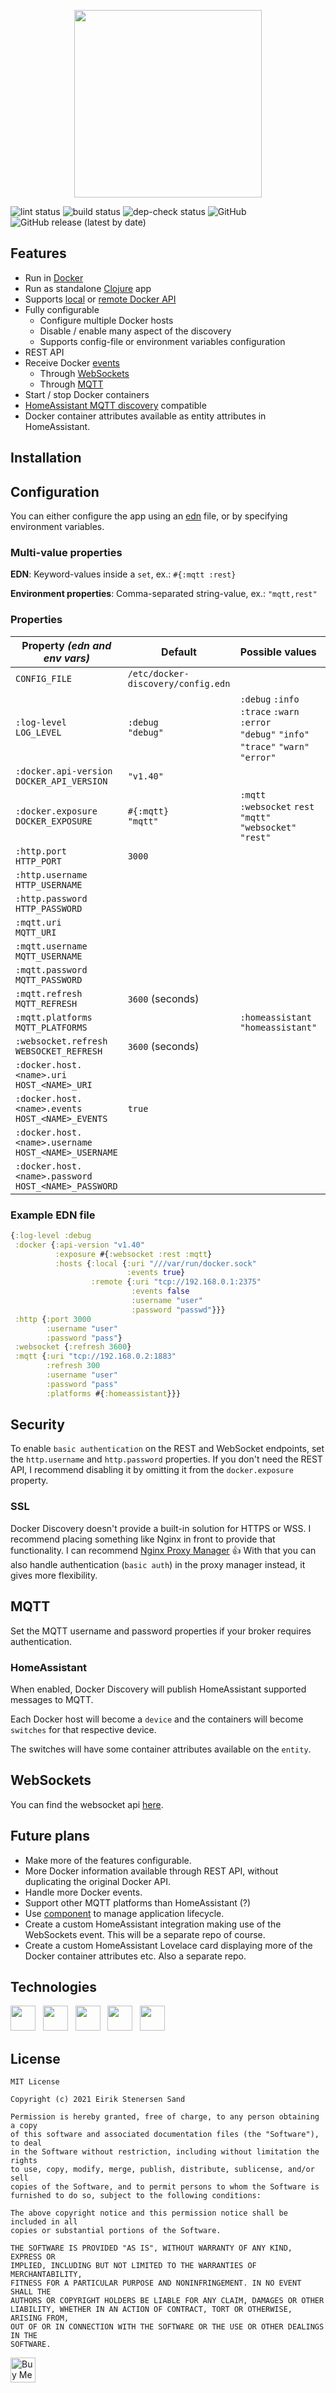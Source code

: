 <p align="center">
  <img height="300" src="https://github.com/ezand/docker-discovery/raw/main/doc/logo.png">
</p>

![lint status](https://github.com/ezand/docker-discovery/workflows/server-lint/badge.svg)
![build status](https://github.com/ezand/docker-discovery/workflows/server-build/badge.svg)
![dep-check status](https://github.com/ezand/docker-discovery/workflows/server-dep-check/badge.svg)
![GitHub](https://img.shields.io/github/license/ezand/docker-discovery)
![GitHub release (latest by date)](https://img.shields.io/github/v/release/ezand/docker-discovery)

## Features
* Run in [Docker](https://www.docker.com/)
* Run as standalone [Clojure](https://clojure.org/) app
* Supports [local](https://stackoverflow.com/a/40007244/655296) or [remote Docker API](https://blog.usejournal.com/how-to-enable-docker-remote-api-on-docker-host-7b73bd3278c6)
* Fully configurable
  * Configure multiple Docker hosts
  * Disable / enable many aspect of the discovery
  * Supports config-file or environment variables configuration
* REST API
* Receive Docker [events](https://docs.docker.com/engine/reference/commandline/events/)
  * Through [WebSockets](https://en.wikipedia.org/wiki/WebSocket)
  * Through [MQTT](https://mqtt.org/)
* Start / stop Docker containers
* [HomeAssistant MQTT discovery](https://www.home-assistant.io/docs/mqtt/discovery/) compatible
* Docker container attributes available as entity attributes in HomeAssistant.

## Installation

## Configuration

You can either configure the app using an [edn](https://github.com/edn-format/edn) file,
or by specifying environment variables.

### Multi-value properties

__EDN__: Keyword-values inside a `set`, ex.: `#{:mqtt :rest}`

__Environment properties__: Comma-separated string-value, ex.: `"mqtt,rest"`

### Properties

| Property _(edn and env vars)_ | Default | Possible values | Multi-value? |
|-------------------------------|---------|-----------------|:------------:|
| `CONFIG_FILE` | `/etc/docker-discovery/config.edn` | | |
| `:log-level`<br/>`LOG_LEVEL` | `:debug`<br/>`"debug"` | `:debug` `:info` `:trace` `:warn` `:error`<br/>`"debug"` `"info"` `"trace"` `"warn"` `"error"` | |
| `:docker.api-version`<br/>`DOCKER_API_VERSION` | `"v1.40"` | | |
| `:docker.exposure`<br/>`DOCKER_EXPOSURE` | `#{:mqtt}`<br/>`"mqtt"` | `:mqtt` `:websocket` `rest`<br/>`"mqtt"` `"websocket"` `"rest"` | ☑️ |
| `:http.port`<br/>`HTTP_PORT` | `3000` | | |
| `:http.username`<br/>`HTTP_USERNAME` | | | |
| `:http.password`<br/>`HTTP_PASSWORD` | | | |
| `:mqtt.uri`<br/>`MQTT_URI` | | | |
| `:mqtt.username`<br/>`MQTT_USERNAME` | | | |
| `:mqtt.password`<br/>`MQTT_PASSWORD` | | | |
| `:mqtt.refresh`<br/>`MQTT_REFRESH` | `3600` (seconds) | | |
| `:mqtt.platforms`<br/>`MQTT_PLATFORMS` | | `:homeassistant`<br/>`"homeassistant"` | ☑️ |
| `:websocket.refresh`<br/>`WEBSOCKET_REFRESH` | `3600` (seconds) | | |
| `:docker.host.<name>.uri`<br/>`HOST_<NAME>_URI` | | | |
| `:docker.host.<name>.events`<br/>`HOST_<NAME>_EVENTS` | `true` | | |
| `:docker.host.<name>.username`<br/>`HOST_<NAME>_USERNAME` | | | |
| `:docker.host.<name>.password`<br/>`HOST_<NAME>_PASSWORD` | | | |

### Example EDN file

```clojure
{:log-level :debug
 :docker {:api-version "v1.40"
          :exposure #{:websocket :rest :mqtt}
          :hosts {:local {:uri "///var/run/docker.sock"
                          :events true}
                  :remote {:uri "tcp://192.168.0.1:2375"
                           :events false
                           :username "user"
                           :password "passwd"}}}
 :http {:port 3000
        :username "user"
        :password "pass"}
 :websocket {:refresh 3600}
 :mqtt {:uri "tcp://192.168.0.2:1883"
        :refresh 300
        :username "user"
        :password "pass"
        :platforms #{:homeassistant}}}
```

## Security

To enable `basic authentication` on the REST and WebSocket endpoints, set the
`http.username` and `http.password` properties. If you don't need the REST API,
I recommend disabling it by omitting it from the `docker.exposure` property.

### SSL

Docker Discovery doesn't provide a built-in solution for HTTPS or WSS. I recommend
placing something like Nginx in front to provide that functionality. I can recommend
[Nginx Proxy Manager](https://nginxproxymanager.com/) 👍 With that you can also handle
authentication (`basic auth`) in the proxy manager instead, it gives more flexibility.

## MQTT

Set the MQTT username and password properties if your broker requires authentication.

### HomeAssistant

When enabled, Docker Discovery will publish HomeAssistant supported messages to MQTT.

Each Docker host will become a `device` and the containers will become `switches` for that respective device.

The switches will have some container attributes available on the `entity`.

## WebSockets

You can find the websocket api [here](doc/websocket-api.md).

## Future plans
* Make more of the features configurable.
* More Docker information available through REST API, without duplicating the original Docker API.
* Handle more Docker events.
* Support other MQTT platforms than HomeAssistant (?)
* Use [component](https://github.com/stuartsierra/component) to manage application lifecycle.
* Create a custom HomeAssistant integration making use of the WebSockets event. This will be a separate repo of course.
* Create a custom HomeAssistant Lovelace card displaying more of the Docker container attributes etc. Also a separate repo.

## Technologies

<a target="_blank" href="https://clojure.org/"><img height="40" src="https://raw.githubusercontent.com/ezand/docker-discovery/main/doc/clojure.svg" /></a>
&nbsp;&nbsp;<a target="_blank" href="https://www.docker.com/"><img height="40" src="https://github.com/ezand/docker-discovery/raw/main/doc/docker.png" /></a>
&nbsp;&nbsp;<a target="_blank" href="https://mqtt.org/"><img height="40" src="https://raw.githubusercontent.com/ezand/docker-discovery/main/doc/mqtt.svg" /></a>
&nbsp;&nbsp;<a target="_blank" href="https://en.wikipedia.org/wiki/WebSocket"><img height="40" src="https://github.com/ezand/docker-discovery/raw/main/doc/websockets.png" /></a>
&nbsp;&nbsp;<a target="_blank" href="https://www.home-assistant.io/docs/mqtt/discovery/"><img height="40" src="https://upload.wikimedia.org/wikipedia/commons/6/6e/Home_Assistant_Logo.svg" /></a>

## License

```
MIT License

Copyright (c) 2021 Eirik Stenersen Sand

Permission is hereby granted, free of charge, to any person obtaining a copy
of this software and associated documentation files (the "Software"), to deal
in the Software without restriction, including without limitation the rights
to use, copy, modify, merge, publish, distribute, sublicense, and/or sell
copies of the Software, and to permit persons to whom the Software is
furnished to do so, subject to the following conditions:

The above copyright notice and this permission notice shall be included in all
copies or substantial portions of the Software.

THE SOFTWARE IS PROVIDED "AS IS", WITHOUT WARRANTY OF ANY KIND, EXPRESS OR
IMPLIED, INCLUDING BUT NOT LIMITED TO THE WARRANTIES OF MERCHANTABILITY,
FITNESS FOR A PARTICULAR PURPOSE AND NONINFRINGEMENT. IN NO EVENT SHALL THE
AUTHORS OR COPYRIGHT HOLDERS BE LIABLE FOR ANY CLAIM, DAMAGES OR OTHER
LIABILITY, WHETHER IN AN ACTION OF CONTRACT, TORT OR OTHERWISE, ARISING FROM,
OUT OF OR IN CONNECTION WITH THE SOFTWARE OR THE USE OR OTHER DEALINGS IN THE
SOFTWARE.
```

<a href="https://www.buymeacoffee.com/ezand" target="_blank"><img height="40" src="https://cdn.buymeacoffee.com/buttons/v2/default-yellow.png" alt="Buy Me A Coffee" /></a>
